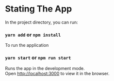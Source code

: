 # Stating The App

In the project directory, you can run:

### `yarn add` or `npm install`

To run the application 

### `yarn start` or `npm run start`

Runs the app in the development mode.\
Open [http://localhost:3000](http://localhost:3000) to view it in the browser.
